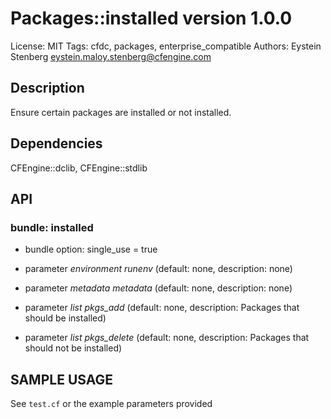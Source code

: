 # Packages::installed version 1.0.0

License: MIT
Tags: cfdc, packages, enterprise_compatible
Authors: Eystein Stenberg <eystein.maloy.stenberg@cfengine.com>

## Description
Ensure certain packages are installed or not installed.

## Dependencies
CFEngine::dclib, CFEngine::stdlib

## API
### bundle: installed
* bundle option: single_use = true

* parameter _environment_ *runenv* (default: none, description: none)

* parameter _metadata_ *metadata* (default: none, description: none)

* parameter _list_ *pkgs_add* (default: none, description: Packages that should be installed)

* parameter _list_ *pkgs_delete* (default: none, description: Packages that should not be installed)


## SAMPLE USAGE
See `test.cf` or the example parameters provided

